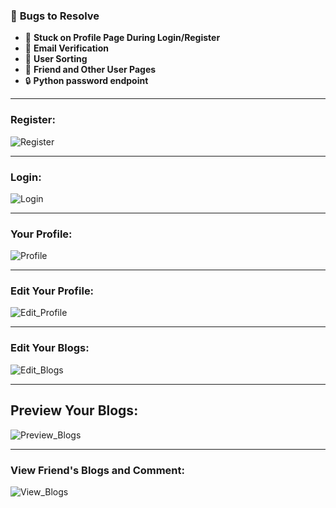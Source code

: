 ### 🐞 **Bugs to Resolve**

- 🚫 **Stuck on Profile Page During Login/Register**
- 📧 **Email Verification**
- 🔢 **User Sorting**
- 👥 **Friend and Other User Pages**
- 🔒 **Python password endpoint**

---
### Register: 
![Register](https://github.com/user-attachments/assets/6b447740-2293-48e5-9fe5-49a179c54b06)

---
### Login: 
![Login](https://github.com/user-attachments/assets/4fc65d82-e3b0-4ca9-a6a1-069f4f9d430a) 

---
### Your Profile: 
![Profile](https://github.com/user-attachments/assets/d951f75b-3de5-4ecf-96ba-5eb0f8b843fb) 

---
### Edit Your Profile: 
![Edit_Profile](https://github.com/user-attachments/assets/e26c0641-f075-45e5-857c-9477c25380f6)

---
### Edit Your Blogs: 
![Edit_Blogs](https://github.com/user-attachments/assets/a4f587a0-a019-452d-8c98-ecbc0b037928)

---
## Preview Your Blogs: 
![Preview_Blogs](https://github.com/user-attachments/assets/115c4621-c186-42e7-8bce-5f49ae3528bf)

---
### View Friend's Blogs and Comment: 
![View_Blogs](https://github.com/user-attachments/assets/c7053b82-b257-4cd6-ae6b-044cb1bbbe08)
